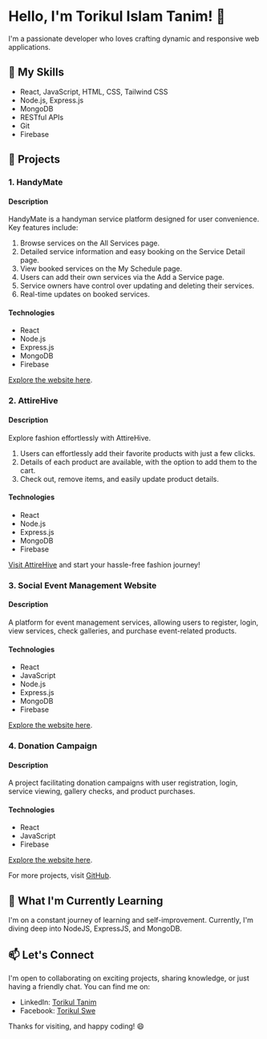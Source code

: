 # Hello, I'm Torikul Islam Tanim! 👋

I'm a passionate developer who loves crafting dynamic and responsive web applications. 

## 🚀 My Skills

-  React, JavaScript, HTML, CSS, Tailwind CSS
-  Node.js, Express.js
-  MongoDB
-  RESTful APIs
-  Git
-  Firebase

## 💼 Projects

### 1. HandyMate

#### Description

HandyMate is a handyman service platform designed for user convenience. Key features include:

1. Browse services on the All Services page.
2. Detailed service information and easy booking on the Service Detail page.
3. View booked services on the My Schedule page.
4. Users can add their own services via the Add a Service page.
5. Service owners have control over updating and deleting their services.
6. Real-time updates on booked services.

#### Technologies

- React
- Node.js
- Express.js
- MongoDB
- Firebase

[Explore the website here](https://handymate-1b121.web.app/).

### 2. AttireHive

#### Description

Explore fashion effortlessly with AttireHive.

1. Users can effortlessly add their favorite products with just a few clicks.
2. Details of each product are available, with the option to add them to the cart.
3. Check out, remove items, and easily update product details.

#### Technologies

- React
- Node.js
- Express.js
- MongoDB
- Firebase

[Visit AttireHive](https://attirehive-auth.web.app/) and start your hassle-free fashion journey!

### 3. Social Event Management Website

#### Description

A platform for event management services, allowing users to register, login, view services, check galleries, and purchase event-related products.

#### Technologies

- React
- JavaScript
- Node.js
- Express.js
- MongoDB
- Firebase

[Explore the website here](https://event-management-auth-709cc.web.app/).

### 4. Donation Campaign

#### Description

A project facilitating donation campaigns with user registration, login, service viewing, gallery checks, and product purchases.

#### Technologies

- React
- JavaScript
- Firebase

[Explore the website here](https://donation-campaign-react-app.surge.sh/).

For more projects, visit [GitHub](https://github.com/tanimtorikul?tab=repositories).

## 🌱 What I'm Currently Learning

I'm on a constant journey of learning and self-improvement. Currently, I'm diving deep into NodeJS, ExpressJS, and MongoDB.

## 📫 Let's Connect

I'm open to collaborating on exciting projects, sharing knowledge, or just having a friendly chat. You can find me on:

- LinkedIn: [Torikul Tanim](https://www.linkedin.com/in/torikul-tanim/)
- Facebook: [Torikul Swe](https://facebook.com/torikulswe)

Thanks for visiting, and happy coding! 😄

